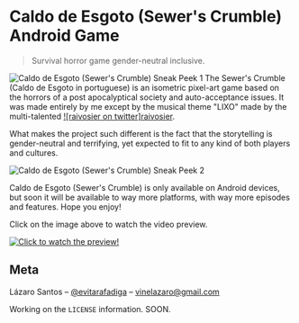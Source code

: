 # Caldo de Esgoto (Sewer's Crumble) Android Game
> Survival horror game gender-neutral inclusive.   

![Caldo de Esgoto (Sewer's Crumble) Sneak Peek 1](sneakpeek_1.gif)
The Sewer's Crumble (Caldo de Esgoto in portuguese) is an isometric pixel-art game based on the horrors of a post apocalyptical society and auto-acceptance issues. It was made entirely by me except by the musical theme "LIXO" made by the multi-talented [![raivosier on twitter]raivosier](https://twitter.com/raivosier "raivosier on Twitter").

What makes the project such different is the fact that the storytelling is gender-neutral and terrifying, yet expected to fit to any kind of both players and cultures. 

![Caldo de Esgoto (Sewer's Crumble) Sneak Peek 2](sneakpeek_2.gif)

Caldo de Esgoto (Sewer's Crumble) is only available on Android devices, but soon it will be available to way more platforms, with way more episodes and features. Hope you enjoy!

Click on the image above to watch the video preview.

[![Click to watch the preview!](https://i.imgur.com/U9JG3d9.png)](https://youtu.be/9jwBwIL60ZA "Caldo de Esgoto (Sewer's Crumble) (preview)")

## Meta

Lázaro Santos – [@evitarafadiga](https://instagram.com/evitarafadiga) – vinelazaro@gmail.com

Working on the ``LICENSE`` information. SOON.

<!-- Markdown link & img dfn's -->
[npm-image]: https://img.shields.io/npm/v/datadog-metrics.svg?style=flat-square
[npm-url]: https://npmjs.org/package/datadog-metrics
[npm-downloads]: https://img.shields.io/npm/dm/datadog-metrics.svg?style=flat-square
[travis-image]: https://img.shields.io/travis/dbader/node-datadog-metrics/master.svg?style=flat-square
[travis-url]: https://travis-ci.org/dbader/node-datadog-metrics
[wiki]: https://github.com/yourname/yourproject/wiki

